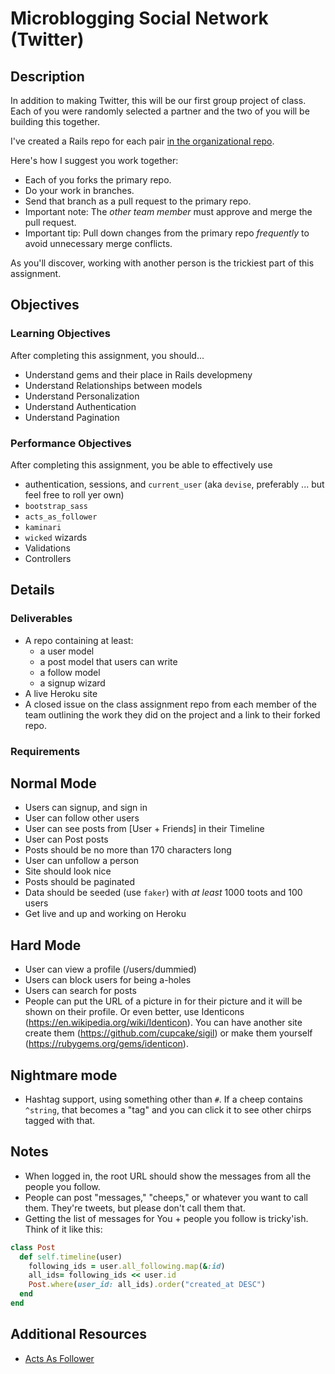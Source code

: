 # Microblogging Social Network (Twitter)

## Description

In addition to making Twitter, this will be our first group project of class. Each of you were randomly selected a partner and the two of you will be building this together.

I've created a Rails repo for each pair [in the organizational repo](https://github.com/tiy-indianapolis-ror-june2015).

Here's how I suggest you work together:

* Each of you forks the primary repo.
* Do your work in branches.
* Send that branch as a pull request to the primary repo.
* Important note: The _other team member_ must approve and merge the pull request.
* Important tip: Pull down changes from the primary repo _frequently_ to avoid unnecessary merge conflicts.

As you'll discover, working with another person is the trickiest part of this assignment.

## Objectives

### Learning Objectives

After completing this assignment, you should…

* Understand gems and their place in Rails developmeny
* Understand Relationships between models
* Understand Personalization
* Understand Authentication
* Understand Pagination


### Performance Objectives

After completing this assignment, you be able to effectively use

* authentication, sessions, and `current_user` (aka `devise`, preferably ... but feel free to roll yer own)
* `bootstrap_sass`
* `acts_as_follower`
* `kaminari`
* `wicked` wizards
* Validations
* Controllers



## Details

### Deliverables

* A repo containing at least:
  * a user model
  * a post model that users can write
  * a follow model
  * a signup wizard
* A live Heroku site
* A closed issue on the class assignment repo from each member of the team outlining the work they did on the project and a link to their forked repo.

### Requirements



## Normal Mode

* Users can signup, and sign in
* User can follow other users
* User can see posts from [User + Friends] in their Timeline
* User can Post posts
* Posts should be no more than 170 characters long
* User can unfollow a person
* Site should look nice
* Posts should be paginated
* Data should be seeded (use `faker`) with _at least_ 1000 toots and 100 users
* Get live and up and working on Heroku


## Hard Mode

* User can view a profile (/users/dummied)
* Users can block users for being a-holes
* Users can search for posts
* People can put the URL of a picture in for their picture and it will be shown on their profile. Or even better, use Identicons (https://en.wikipedia.org/wiki/Identicon). You can have another site create them (https://github.com/cupcake/sigil) or make them yourself (https://rubygems.org/gems/identicon).

## Nightmare mode

* Hashtag support, using something other than `#`. If a cheep contains `^string`, that becomes a "tag" and you can click it to see other chirps tagged with that.


## Notes

* When logged in, the root URL should show the messages from all the people you follow.
* People can post "messages," "cheeps," or whatever you want to call them. They're tweets, but please don't call them that.
* Getting the list of messages for You + people you follow is tricky'ish. Think of it like this:

```ruby
class Post
  def self.timeline(user)
    following_ids = user.all_following.map(&:id)
    all_ids= following_ids << user.id
    Post.where(user_id: all_ids).order("created_at DESC")
  end
end
```

## Additional Resources

* [Acts As Follower](https://github.com/tcocca/acts_as_follower)
